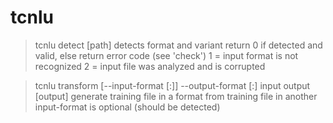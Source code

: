 # tcnlu

> tcnlu detect [path]
    detects format and variant
    return 0 if detected and valid, else return error code (see 'check')
        1 = input format is not recognized
        2 = input file was analyzed and is corrupted


> tcnlu transform [--input-format <format>[:<variant>]] --output-format <format>[:<variant>] input output [output]
    generate training file in a format from training file in another
    input-format is optional (should be detected)